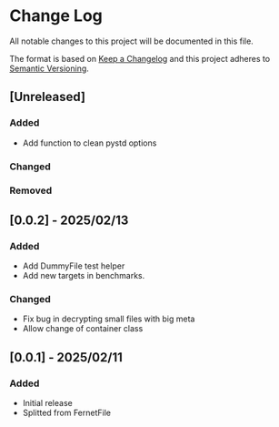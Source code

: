 # Change Log

All notable changes to this project will be documented in this file.

The format is based on [Keep a Changelog](http://keepachangelog.com/)
and this project adheres to [Semantic Versioning](http://semver.org/).

## [Unreleased]

### Added

- Add function to clean pystd options

### Changed

### Removed


## [0.0.2] - 2025/02/13

### Added

- Add DummyFile test helper
- Add new targets in benchmarks.

### Changed

- Fix bug in decrypting small files with big meta
- Allow change of container class


## [0.0.1] - 2025/02/11

### Added

- Initial release
- Splitted from FernetFile

